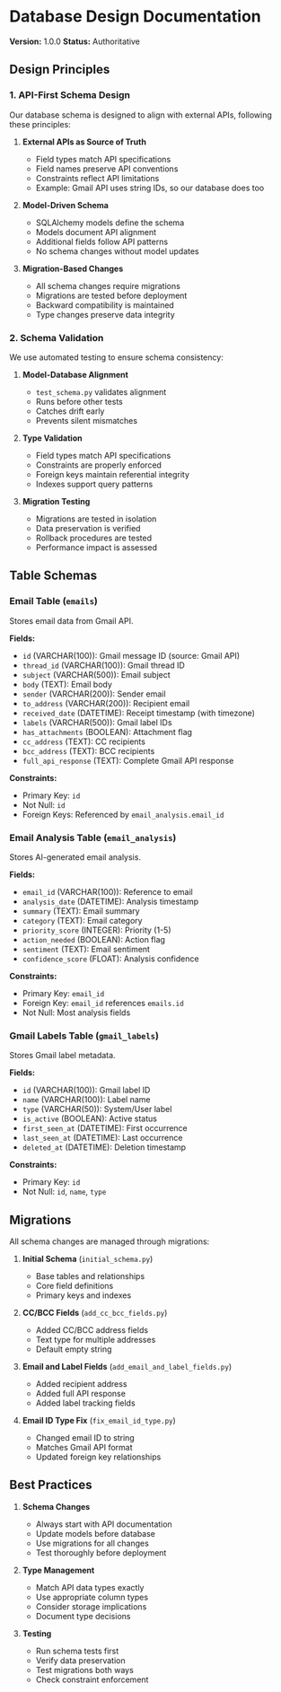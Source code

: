 # Database Design Documentation

**Version:** 1.0.0
**Status:** Authoritative

## Design Principles

### 1. API-First Schema Design

Our database schema is designed to align with external APIs, following these principles:

1. **External APIs as Source of Truth**
   - Field types match API specifications
   - Field names preserve API conventions
   - Constraints reflect API limitations
   - Example: Gmail API uses string IDs, so our database does too

2. **Model-Driven Schema**
   - SQLAlchemy models define the schema
   - Models document API alignment
   - Additional fields follow API patterns
   - No schema changes without model updates

3. **Migration-Based Changes**
   - All schema changes require migrations
   - Migrations are tested before deployment
   - Backward compatibility is maintained
   - Type changes preserve data integrity

### 2. Schema Validation

We use automated testing to ensure schema consistency:

1. **Model-Database Alignment**
   - `test_schema.py` validates alignment
   - Runs before other tests
   - Catches drift early
   - Prevents silent mismatches

2. **Type Validation**
   - Field types match API specifications
   - Constraints are properly enforced
   - Foreign keys maintain referential integrity
   - Indexes support query patterns

3. **Migration Testing**
   - Migrations are tested in isolation
   - Data preservation is verified
   - Rollback procedures are tested
   - Performance impact is assessed

## Table Schemas

### Email Table (`emails`)

Stores email data from Gmail API.

**Fields:**
- `id` (VARCHAR(100)): Gmail message ID (source: Gmail API)
- `thread_id` (VARCHAR(100)): Gmail thread ID
- `subject` (VARCHAR(500)): Email subject
- `body` (TEXT): Email body
- `sender` (VARCHAR(200)): Sender email
- `to_address` (VARCHAR(200)): Recipient email
- `received_date` (DATETIME): Receipt timestamp (with timezone)
- `labels` (VARCHAR(500)): Gmail label IDs
- `has_attachments` (BOOLEAN): Attachment flag
- `cc_address` (TEXT): CC recipients
- `bcc_address` (TEXT): BCC recipients
- `full_api_response` (TEXT): Complete Gmail API response

**Constraints:**
- Primary Key: `id`
- Not Null: `id`
- Foreign Keys: Referenced by `email_analysis.email_id`

### Email Analysis Table (`email_analysis`)

Stores AI-generated email analysis.

**Fields:**
- `email_id` (VARCHAR(100)): Reference to email
- `analysis_date` (DATETIME): Analysis timestamp
- `summary` (TEXT): Email summary
- `category` (TEXT): Email category
- `priority_score` (INTEGER): Priority (1-5)
- `action_needed` (BOOLEAN): Action flag
- `sentiment` (TEXT): Email sentiment
- `confidence_score` (FLOAT): Analysis confidence

**Constraints:**
- Primary Key: `email_id`
- Foreign Key: `email_id` references `emails.id`
- Not Null: Most analysis fields

### Gmail Labels Table (`gmail_labels`)

Stores Gmail label metadata.

**Fields:**
- `id` (VARCHAR(100)): Gmail label ID
- `name` (VARCHAR(100)): Label name
- `type` (VARCHAR(50)): System/User label
- `is_active` (BOOLEAN): Active status
- `first_seen_at` (DATETIME): First occurrence
- `last_seen_at` (DATETIME): Last occurrence
- `deleted_at` (DATETIME): Deletion timestamp

**Constraints:**
- Primary Key: `id`
- Not Null: `id`, `name`, `type`

## Migrations

All schema changes are managed through migrations:

1. **Initial Schema** (`initial_schema.py`)
   - Base tables and relationships
   - Core field definitions
   - Primary keys and indexes

2. **CC/BCC Fields** (`add_cc_bcc_fields.py`)
   - Added CC/BCC address fields
   - Text type for multiple addresses
   - Default empty string

3. **Email and Label Fields** (`add_email_and_label_fields.py`)
   - Added recipient address
   - Added full API response
   - Added label tracking fields

4. **Email ID Type Fix** (`fix_email_id_type.py`)
   - Changed email ID to string
   - Matches Gmail API format
   - Updated foreign key relationships

## Best Practices

1. **Schema Changes**
   - Always start with API documentation
   - Update models before database
   - Use migrations for all changes
   - Test thoroughly before deployment

2. **Type Management**
   - Match API data types exactly
   - Use appropriate column types
   - Consider storage implications
   - Document type decisions

3. **Testing**
   - Run schema tests first
   - Verify data preservation
   - Test migrations both ways
   - Check constraint enforcement
